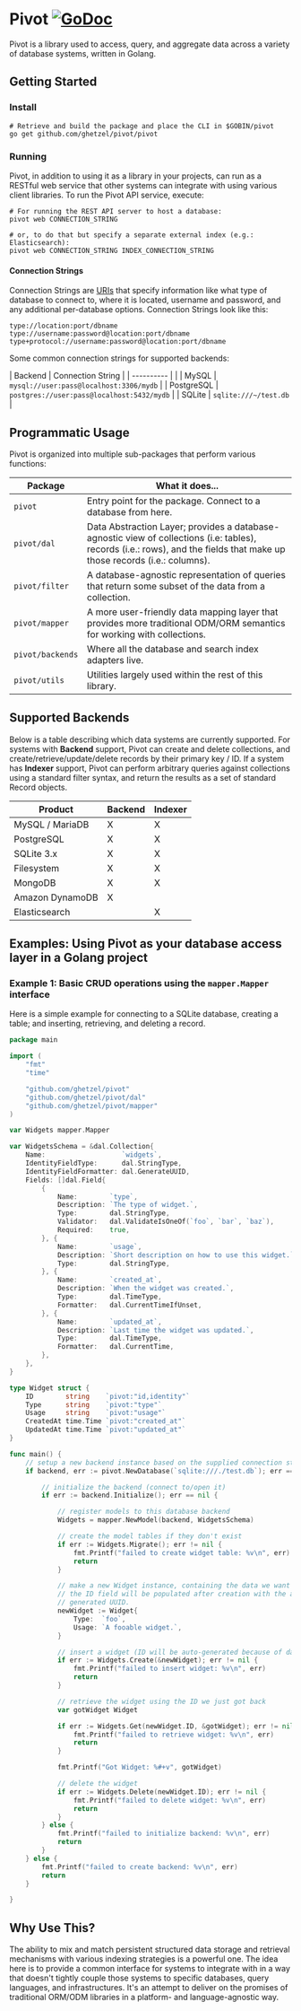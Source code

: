 # Pivot [![GoDoc](https://godoc.org/github.com/ghetzel/pivot?status.svg)](https://godoc.org/github.com/ghetzel/pivot)

Pivot is a library used to access, query, and aggregate data across a variety of database systems, written in Golang.

## Getting Started

### Install
```
# Retrieve and build the package and place the CLI in $GOBIN/pivot
go get github.com/ghetzel/pivot/pivot
```

### Running

Pivot, in addition to using it as a library in your projects, can run as a RESTful web service that other systems can integrate with using various client libraries.  To run the Pivot API service, execute:

```
# For running the REST API server to host a database:
pivot web CONNECTION_STRING

# or, to do that but specify a separate external index (e.g.: Elasticsearch):
pivot web CONNECTION_STRING INDEX_CONNECTION_STRING
```

#### Connection Strings

Connection Strings are [URIs](https://en.wikipedia.org/wiki/Uniform_Resource_Identifier) that specify information like what type of database to connect to, where it is located, username and password, and any additional per-database options.  Connection Strings look like this:

```
type://location:port/dbname
type://username:password@location:port/dbname
type+protocol://username:password@location:port/dbname
```

Some common connection strings for supported backends:

| Backend    | Connection String |
| ---------- | |
| MySQL      | `mysql://user:pass@localhost:3306/mydb` |
| PostgreSQL | `postgres://user:pass@localhost:5432/mydb` |
| SQLite     | `sqlite:///~/test.db` |


## Programmatic Usage

Pivot is organized into multiple sub-packages that perform various functions:

| Package          | What it does... |
| ---------------- | --------------- |
| `pivot`          | Entry point for the package.  Connect to a database from here. |
| `pivot/dal`      | Data Abstraction Layer; provides a database-agnostic view of collections (i.e: tables), records (i.e.: rows), and the fields that make up those records (i.e.: columns). |
| `pivot/filter`   | A database-agnostic representation of queries that return some subset of the data from a collection. |
| `pivot/mapper`   | A more user-friendly data mapping layer that provides more traditional ODM/ORM semantics for working with collections. |
| `pivot/backends` | Where all the database and search index adapters live. |
| `pivot/utils`    | Utilities largely used within the rest of this library. |

## Supported Backends
Below is a table describing which data systems are currently supported.  For systems with **Backend** support, Pivot can create and delete collections, and create/retrieve/update/delete records by their primary key / ID.  If a system has **Indexer** support, Pivot can perform arbitrary queries against collections using a standard filter syntax, and return the results as a set of standard Record objects.

| Product          | Backend | Indexer |
| ---------------- | ------- | ------- |
| MySQL / MariaDB  | X       | X       |
| PostgreSQL       | X       | X       |
| SQLite 3.x       | X       | X       |
| Filesystem       | X       | X       |
| MongoDB          | X       | X       |
| Amazon DynamoDB  | X       |         |
| Elasticsearch    |         | X       |

## Examples: Using Pivot as your database access layer in a Golang project

### Example 1: Basic CRUD operations using the `mapper.Mapper` interface

Here is a simple example for connecting to a SQLite database, creating a table; and inserting, retrieving, and deleting a record.

```go
package main

import (
    "fmt"
    "time"

    "github.com/ghetzel/pivot"
    "github.com/ghetzel/pivot/dal"
    "github.com/ghetzel/pivot/mapper"
)

var Widgets mapper.Mapper

var WidgetsSchema = &dal.Collection{
    Name:                   `widgets`,
    IdentityFieldType:      dal.StringType,
    IdentityFieldFormatter: dal.GenerateUUID,
    Fields: []dal.Field{
        {
            Name:        `type`,
            Description: `The type of widget.`,
            Type:        dal.StringType,
            Validator:   dal.ValidateIsOneOf(`foo`, `bar`, `baz`),
            Required:    true,
        }, {
            Name:        `usage`,
            Description: `Short description on how to use this widget.`,
            Type:        dal.StringType,
        }, {
            Name:        `created_at`,
            Description: `When the widget was created.`,
            Type:        dal.TimeType,
            Formatter:   dal.CurrentTimeIfUnset,
        }, {
            Name:        `updated_at`,
            Description: `Last time the widget was updated.`,
            Type:        dal.TimeType,
            Formatter:   dal.CurrentTime,
        },
    },
}

type Widget struct {
    ID        string    `pivot:"id,identity"`
    Type      string    `pivot:"type"`
    Usage     string    `pivot:"usage"`
    CreatedAt time.Time `pivot:"created_at"`
    UpdatedAt time.Time `pivot:"updated_at"`
}

func main() {
    // setup a new backend instance based on the supplied connection string
    if backend, err := pivot.NewDatabase(`sqlite:///./test.db`); err == nil {

        // initialize the backend (connect to/open it)
        if err := backend.Initialize(); err == nil {

            // register models to this database backend
            Widgets = mapper.NewModel(backend, WidgetsSchema)

            // create the model tables if they don't exist
            if err := Widgets.Migrate(); err != nil {
                fmt.Printf("failed to create widget table: %v\n", err)
                return
            }

            // make a new Widget instance, containing the data we want to see
            // the ID field will be populated after creation with the auto-
            // generated UUID.
            newWidget := Widget{
                Type:  `foo`,
                Usage: `A fooable widget.`,
            }

            // insert a widget (ID will be auto-generated because of dal.GenerateUUID)
            if err := Widgets.Create(&newWidget); err != nil {
                fmt.Printf("failed to insert widget: %v\n", err)
                return
            }

            // retrieve the widget using the ID we just got back
            var gotWidget Widget

            if err := Widgets.Get(newWidget.ID, &gotWidget); err != nil {
                fmt.Printf("failed to retrieve widget: %v\n", err)
                return
            }

            fmt.Printf("Got Widget: %#+v", gotWidget)

            // delete the widget
            if err := Widgets.Delete(newWidget.ID); err != nil {
                fmt.Printf("failed to delete widget: %v\n", err)
                return
            }
        } else {
            fmt.Printf("failed to initialize backend: %v\n", err)
            return
        }
    } else {
        fmt.Printf("failed to create backend: %v\n", err)
        return
    }

}
```

## Why Use This?

The ability to mix and match persistent structured data storage and retrieval mechanisms with various indexing strategies is a powerful one.  The idea here is to provide a common interface for systems to integrate with in a way that doesn't tightly couple those systems to specific databases, query languages, and infrastructures.  It's an attempt to deliver on the promises of traditional ORM/ODM libraries in a platform- and language-agnostic way.

